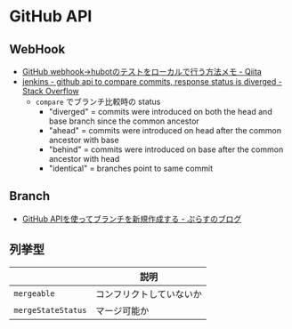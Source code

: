 # GitHub API

## WebHook
- [GitHub webhook->hubotのテストをローカルで行う方法メモ - Qiita](https://qiita.com/nunulk/items/22c930dafe8c4afa7212)
- [jenkins - github api to compare commits, response status is diverged - Stack Overflow](https://stackoverflow.com/questions/23943855/github-api-to-compare-commits-response-status-is-diverged)
  - `compare` でブランチ比較時の status
    - "diverged" = commits were introduced on both the head and base branch since the common ancestor
    - "ahead" = commits were introduced on head after the common ancestor with base
    - "behind" = commits were introduced on base after the common ancestor with head
    - "identical" = branches point to same commit

## Branch
- [GitHub APIを使ってブランチを新規作成する - ぷらすのブログ](https://blog.p1ass.com/posts/create-branch-using-github-api/)

## 列挙型

||説明|
|---|---|
|`mergeable`|コンフリクトしていないか|
|`mergeStateStatus`|マージ可能か|
